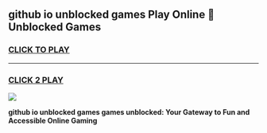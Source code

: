 
## github io unblocked games Play Online 👋 Unblocked Games
<h3>
<a href="https://premium.freeplayer.one?title=github_io_unblocked_games&ref=19F">CLICK TO PLAY</a></h3>
<hr>

<h3>
<a href="https://premium.freeplayer.one?title=github_io_unblocked_games&ref=19F">CLICK 2 PLAY</a>
  
</h3>

<a href="https://premium.freeplayer.one?title=github_io_unblocked_games&ref=19F"><img src="https://clearcache.store/games.png"></a>


**github io unblocked games games unblocked: Your Gateway to Fun and Accessible Online Gaming**
